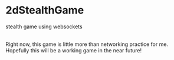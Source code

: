 # 2dStealthGame
stealth game using websockets<br />
<br />
<!-- comment -->
Right now, this game is little more than networking practice for me.<br />
Hopefully this will be a working game in the near future! <br />
